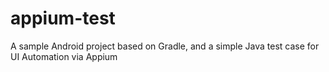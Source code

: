 # appium-test
A sample Android project based on Gradle, and a simple Java test case for UI Automation via Appium
